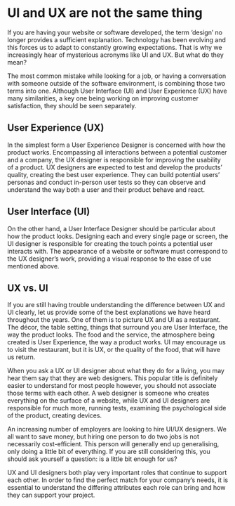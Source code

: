 
# UI and UX are not the same thing
If you are having your website or software developed, the term ‘design’ no longer provides a sufficient explanation. Technology has been evolving and this forces us to adapt to constantly growing expectations. That is why we increasingly hear of mysterious acronyms like UI and UX. But what do they mean? 

The most common mistake while looking for a job, or having a conversation with someone outside of the software environment, is combining those two terms into one. Although User Interface (UI) and User Experience (UX) have many similarities, a key one being working on improving customer satisfaction, they should be seen separately.

## User Experience (UX)
In the simplest form a User Experience Designer is concerned with how the product works. Encompassing all interactions between a potential customer and a company, the UX designer is responsible for improving the usability of a product. UX designers are expected to test and develop the products’ quality, creating the best user experience. They can build potential users’ personas and conduct in-person user tests so they can observe and understand the way both a user and their product behave and react.

## User Interface (UI)
On the other hand, a User Interface Designer should be particular about how the product looks. Designing each and every single page or screen, the UI designer is responsible for creating the touch points a potential user interacts with. The appearance of a website or software must correspond to the UX designer’s work, providing a visual response to the ease of use mentioned above.

## UX vs. UI
If you are still having trouble understanding the difference between UX and UI clearly, let us provide some of the best explanations we have heard throughout the years. One of them is to picture UX and UI as a restaurant. The décor, the table setting, things that surround you are User Interface, the way the product looks. The food and the service, the atmosphere being created is User Experience, the way a product works. UI may encourage us to visit the restaurant, but it is UX, or the quality of the food, that will have us return.

When you ask a UX or UI designer about what they do for a living, you may hear them say that they are web designers. This popular title is definitely easier to understand for most people however, you should not associate those terms with each other. A web designer is someone who creates everything on the surface of a website, while UX and UI designers are responsible for much more, running tests, examining the psychological side of the product, creating devices.

An increasing number of employers are looking to hire UI/UX designers. We all want to save money, but hiring one person to do two jobs is not necessarily cost-efficient. This person will generally end up generalising, only doing a little bit of everything. If you are still considering this, you should ask yourself a question: is a little bit enough for us?

UX and UI designers both play very important roles that continue to support each other. In order to find the perfect match for your company’s needs, it is essential to understand the differing attributes each role can bring and how they can support your project. 

